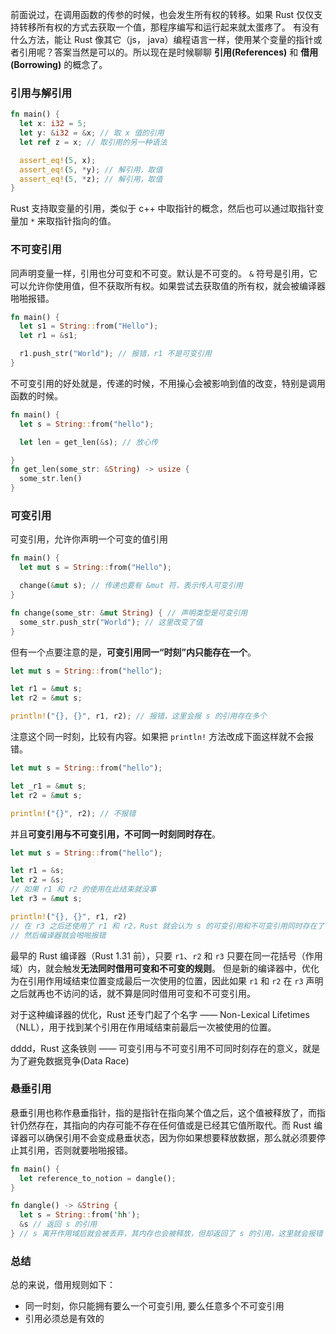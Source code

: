 前面说过，在调用函数的传参的时候，也会发生所有权的转移。如果 Rust 仅仅支持转移所有权的方式去获取一个值，那程序编写和运行起来就太蛋疼了。
有没有什么方法，能让 Rust 像其它（js， java）编程语言一样，使用某个变量的指针或者引用呢？答案当然是可以的。所以现在是时候聊聊 **引用(References)** 和 **借用(Borrowing)** 的概念了。

### 引用与解引用

```Rust
fn main() {
  let x: i32 = 5;
  let y: &i32 = &x; // 取 x 值的引用
  let ref z = x; // 取引用的另一种语法

  assert_eq!(5, x);
  assert_eq!(5, *y); // 解引用，取值
  assert_eq!(5, *z); // 解引用，取值
}
```

Rust 支持取变量的引用，类似于 c++ 中取指针的概念，然后也可以通过取指针变量加 `*` 来取指针指向的值。

### 不可变引用

同声明变量一样，引用也分可变和不可变。默认是不可变的。
`&` 符号是引用，它可以允许你使用值，但不获取所有权。如果尝试去获取值的所有权，就会被编译器啪啪报错。

```Rust
fn main() {
  let s1 = String::from("Hello");
  let r1 = &s1;

  r1.push_str("World"); // 报错，r1 不是可变引用
}
```

不可变引用的好处就是，传递的时候，不用操心会被影响到值的改变，特别是调用函数的时候。

```Rust
fn main() {
  let s = String::from("hello");

  let len = get_len(&s); // 放心传

}
fn get_len(some_str: &String) -> usize {
  some_str.len()
}
```

### 可变引用

可变引用，允许你声明一个可变的值引用

```Rust
fn main() {
  let mut s = String::from("Hello");

  change(&mut s); // 传递也要有 &mut 符，表示传入可变引用
}

fn change(some_str: &mut String) { // 声明类型是可变引用
  some_str.push_str("World"); // 这里改变了值
}
```

但有一个点要注意的是，**可变引用同一“时刻”内只能存在一个**。

```Rust
let mut s = String::from("hello");

let r1 = &mut s;
let r2 = &mut s;

println!("{}, {}", r1, r2); // 报错，这里会报 s 的引用存在多个
```

注意这个同一时刻，比较有内容。如果把 `println!` 方法改成下面这样就不会报错。

```Rust
let mut s = String::from("hello");

let _r1 = &mut s;
let r2 = &mut s;

println!("{}", r2); // 不报错

```

并且**可变引用与不可变引用，不可同一时刻同时存在**。

```Rust
let mut s = String::from("hello");

let r1 = &s;
let r2 = &s;
// 如果 r1 和 r2 的使用在此结束就没事
let r3 = &mut s;

println!("{}, {}", r1, r2)
// 在 r3 之后还使用了 r1 和 r2，Rust 就会认为 s 的可变引用和不可变引用同时存在了
// 然后编译器就会啪啪报错
```

最早的 Rust 编译器（Rust 1.31 前），只要 `r1`、`r2` 和 `r3` 只要在同一花括号（作用域）内，就会触发**无法同时借用可变和不可变的规则**。
但是新的编译器中，优化为在引用作用域结束位置变成最后一次使用的位置，因此如果 `r1` 和 `r2` 在 `r3` 声明之后就再也不访问的话，就不算是同时借用可变和不可变引用。

对于这种编译器的优化，Rust 还专门起了个名字 —— Non-Lexical Lifetimes（NLL），用于找到某个引用在作用域结束前最后一次被使用的位置。

dddd，Rust 这条铁则 —— 可变引用与不可变引用不可同时刻存在的意义，就是为了避免数据竞争(Data Race)

### 悬垂引用

悬垂引用也称作悬垂指针，指的是指针在指向某个值之后，这个值被释放了，而指针仍然存在，其指向的内存可能不存在任何值或是已经其它值所取代。而 Rust 编译器可以确保引用不会变成悬垂状态，因为你如果想要释放数据，那么就必须要停止其引用，否则就要啪啪报错。

```Rust
fn main() {
  let reference_to_notion = dangle();
}

fn dangle() -> &String {
  let s = String::from('hh');
  &s // 返回 s 的引用
} // s 离开作用域后就会被丢弃，其内存也会被释放，但却返回了 s 的引用，这里就会报错
```

### 总结

总的来说，借用规则如下：

- 同一时刻，你只能拥有要么一个可变引用, 要么任意多个不可变引用
- 引用必须总是有效的
